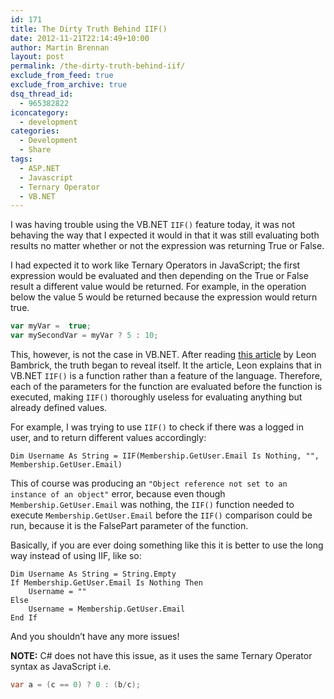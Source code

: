 ```yaml
---
id: 171
title: The Dirty Truth Behind IIF()
date: 2012-11-21T22:14:49+10:00
author: Martin Brennan
layout: post
permalink: /the-dirty-truth-behind-iif/
exclude_from_feed: true
exclude_from_archive: true
dsq_thread_id:
  - 965382822
iconcategory:
  - development
categories:
  - Development
  - Share
tags:
  - ASP.NET
  - Javascript
  - Ternary Operator
  - VB.NET
---
```

I was having trouble using the VB.NET `IIF()` feature today, it was not behaving the way that I expected it would in that it was still evaluating both results no matter whether or not the expression was returning True or False.

<!--more-->

I had expected it to work like Ternary Operators in JavaScript; the first expression would be evaluated and then depending on the True or False result a different value would be returned. For example, in the operation below the value 5 would be returned because the expression would return true.

```javascript
var myVar =  true;
var mySecondVar = myVar ? 5 : 10;
```

This, however, is not the case in VB.NET. After reading [this article](http://secretgeek.net/iif_function.asp "IIF is a function, not a language feature") by Leon Bambrick, the truth began to reveal itself. It the article, Leon explains that in VB.NET `IIF()` is a function rather than a feature of the language. Therefore, each of the parameters for the function are evaluated before the function is executed, making `IIF()` thoroughly useless for evaluating anything but already defined values.

For example, I was trying to use `IIF()` to check if there was a logged in user, and to return different values accordingly:

```visualbasic
Dim Username As String = IIF(Membership.GetUser.Email Is Nothing, "", Membership.GetUser.Email)
```

This of course was producing an `"Object reference not set to an instance of an object"` error, because even though `Membership.GetUser.Email` was nothing, the `IIF()` function needed to execute `Membership.GetUser.Email` before the `IIF()` comparison could be run, because it is the FalsePart parameter of the function.

Basically, if you are ever doing something like this it is better to use the long way instead of using IIF, like so:

```visualbasic
Dim Username As String = String.Empty
If Membership.GetUser.Email Is Nothing Then
    Username = ""
Else
    Username = Membership.GetUser.Email
End If
```

And you shouldn’t have any more issues!

**NOTE:** C# does not have this issue, as it uses the same Ternary Operator syntax as JavaScript i.e.

```csharp
var a = (c == 0) ? 0 : (b/c);
```
